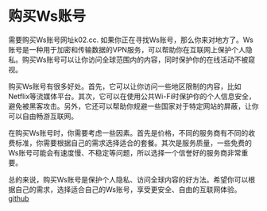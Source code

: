 # 购买Ws账号

需要购买Ws账号网址k02.cc. 如果你正在寻找Ws账号，那么你来对地方了。Ws账号是一种用于加密和传输数据的VPN服务，可以帮助你在互联网上保护个人隐私。购买Ws账号可以让你访问全球范围内的内容，同时保护你的在线活动不被窥视。

购买Ws账号有很多好处。首先，它可以让你访问一些地区限制的内容，比如Netflix等流媒体平台。其次，它可以在使用公共Wi-Fi时保护你的个人信息安全，避免被黑客攻击。另外，它还可以帮助你规避一些国家对于特定网站的屏蔽，让你可以自由畅游互联网。

在购买Ws账号时，你需要考虑一些因素。首先是价格，不同的服务商有不同的收费标准，你需要根据自己的需求选择适合的套餐。其次是服务质量，一些免费的Ws账号可能会有速度慢、不稳定等问题，所以选择一个信誉好的服务商非常重要。

总的来说，购买Ws账号是保护个人隐私、访问全球内容的好方法。希望你可以根据自己的需求，选择适合自己的Ws账号，享受更安全、自由的互联网体验。[github](https://github.com)